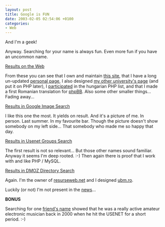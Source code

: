 ```yaml
---
layout: post
title: Google is FUN
date: 2003-02-05 02:54:06 +0100
categories:
- Web
---
```

And I'm a geek!

Anyway. Searching for your name is always fun. Even more fun if you have an uncommon name.

<a href="http://www.google.com/search?q=rusiczki">Results on the Web</a>

From these you can see that I own and maintain <a href="http://www.resurseweb.net/">this site</a>, that I have a long un-updated <a href="http://www.geocities.com/rusiczkij/" title="My Geocities page right from 1998...">personal page</a>, I also designed <a href="http://www.ubm.ro/ubm/" title="ubm.ro">my other university's page</a> (and put it on PHP later), I <a href="http://gimli.externet.hu/pipermail/wl-phplista/2000-December/date.html" title="The December 2000 archives">participated</a> in the hungarian PHP list, and that I made a first Romanian translation for <a href="http://www.phpbb.com" title="The BEST free bulletin board system!">phpBB</a>. Also some other smaller things... Fading away...

<a href="http://images.google.com/images?q=rusiczki">Results in Google Image Search</a>

I like this one the most. It yields on result. And it's a picture of me. In person. Last summer. In my favourite bar. Though the picture doesn't show somebody on my left side... That somebody who made me so happy that day.

<a href="http://groups.google.com/groups?q=rusiczki">Results in Usenet Groups Search</a>

The first result is not so relevant... But those other names sound familiar. Anyway it seems I'm deep rooted. :-) Then again there is proof that I work with and like PHP / MySQL.

<a href="http://www.google.com/search?q=rusiczki&sa=N&tab=gd&cat=gwd%2FTop">Results in DMOZ Directory Search</a>

Again. I'm the owner of <a href="http://www.resurseweb.net/">resurseweb.net</a> and I designed <a href="http://www.ubm.ro/ubm/">ubm.ro</a>.

Luckily (or not) I'm not present in the <a href="http://news.google.com/news?q=rusiczki">news</a>...

<b>BONUS</b>

Searching for one <a href="http://groups.google.com/groups?q=%22bogdan+rosu%22">friend's name</a> showed that he was a really active amateur electronic musician back in 2000 when he hit the USENET for a short period. :-)
